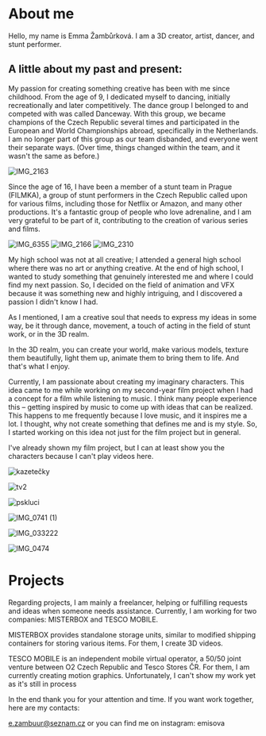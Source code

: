 
# About me 

Hello, my name is Emma Žambůrková. I am a 3D creator, artist, dancer, and stunt performer.

## A little about my past and present:
My passion for creating something creative has been with me since childhood. From the age of 9, I dedicated myself to dancing, initially recreationally and later competitively. The dance group I belonged to and competed with was called Danceway. With this group, we became champions of the Czech Republic several times and participated in the European and World Championships abroad, specifically in the Netherlands. I am no longer part of this group as our team disbanded, and everyone went their separate ways. (Over time, things changed within the team, and it wasn't the same as before.)

![IMG_2163](https://github.com/Emisova/english-for-designers/assets/149970173/7211ca73-d185-4334-838d-de10907b3484)

Since the age of 16, I have been a member of a stunt team in Prague (FILMKA), a group of stunt performers in the Czech Republic called upon for various films, including those for Netflix or Amazon, and many other productions. It's a fantastic group of people who love adrenaline, and I am very grateful to be part of it, contributing to the creation of various series and films.

![IMG_6355](https://github.com/Emisova/english-for-designers/assets/149970173/f3ce5a0f-7ccd-4054-8d61-f3c88242561a)
![IMG_2166](https://github.com/Emisova/english-for-designers/assets/149970173/ef60045e-37fb-488a-8e5b-9e32195389f4)
![IMG_2310](https://github.com/Emisova/english-for-designers/assets/149970173/ff7d002b-93d6-419a-a318-85fc02aa5316)

My high school was not at all creative; I attended a general high school where there was no art or anything creative. At the end of high school, I wanted to study something that genuinely interested me and where I could find my next passion. So, I decided on the field of animation and VFX because it was something new and highly intriguing, and I discovered a passion I didn't know I had.

As I mentioned, I am a creative soul that needs to express my ideas in some way, be it through dance, movement, a touch of acting in the field of stunt work, or in the 3D realm.

In the 3D realm, you can create your world, make various models, texture them beautifully, light them up, animate them to bring them to life. And that's what I enjoy.

Currently, I am passionate about creating my imaginary characters. This idea came to me while working on my second-year film project when I had a concept for a film while listening to music. I think many people experience this – getting inspired by music to come up with ideas that can be realized. This happens to me frequently because I love music, and it inspires me a lot. I thought, why not create something that defines me and is my style. So, I started working on this idea not just for the film project but in general.

I've already shown my film project, but I can at least show you the characters because I can't play videos here.

![kazetečky](https://github.com/Emisova/english-for-designers/assets/149970173/e8d2aad5-9710-4277-ad65-4dd54d4fe4d4)

![tv2](https://github.com/Emisova/english-for-designers/assets/149970173/49a257ee-48f5-45e2-872b-eed718845155)

![pskluci](https://github.com/Emisova/english-for-designers/assets/149970173/bccc930a-9080-4ea9-bfc9-4dba8c36e9a6)

![IMG_0741 (1)](https://github.com/Emisova/english-for-designers/assets/149970173/282c29d3-6726-4954-8d4d-1fa4257877f9)

![IMG_033222](https://github.com/Emisova/english-for-designers/assets/149970173/43b09284-0de1-45f8-91a2-b9ed3a67d308)

![IMG_0474](https://github.com/Emisova/english-for-designers/assets/149970173/c6fe475d-2177-4169-b166-cd1d99fc6106)


# Projects 
Regarding projects, I am mainly a freelancer, helping or fulfilling requests and ideas when someone needs assistance. Currently, I am working for two companies: MISTERBOX and TESCO MOBILE.

MISTERBOX provides standalone storage units, similar to modified shipping containers for storing various items. For them, I create 3D videos.



TESCO MOBILE is an independent mobile virtual operator, a 50/50 joint venture between O2 Czech Republic and Tesco Stores ČR. For them, I am currently creating motion graphics. Unfortunately, I can't show my work yet as it's still in process

In the end thank you for your attention and time. If you want work together, here are my contacts: 

e.zambuur@seznam.cz or you can find me on instagram: emisova 
